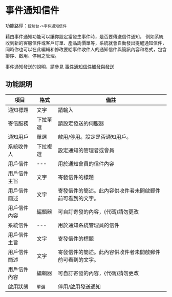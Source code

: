# 事件通知信件


功能路徑：`控制台->事件通知信件`

藉由事件通知功能可以讓你設定當發生事件時，是否要傳送信件通知， 例如系統收到新的客服信件或客戶訂單、產品詢價單等，系統就會自動發出提醒通知信件， 同時你也可以在此編輯和修改要給事件收件人的通知信件與簡訊內容和格式，包含排序、啟用、停用之管理。

事件通知發送的說明，請參見 [事件通知信件觸發與發送](/guide/web#事件通知信件觸發與發送)


##  功能說明

| 項目 | 格式 | 備註 |
|---|---|---|
|通知標題|文字|請輸入|
|寄信服務|下拉單選|請設定發送的伺服器|
|通知用戶|單選|啟用/停用。設定是否通知用戶。|
|系統收件人|下拉複選|設定通知的管理者或會員|
|用戶信件|---|用於通知會員的信件內容|
|用戶信件主旨|文字|寄發信件的標題|
|用戶信件簡述|文字|寄發信件的簡述。此內容供收件者未開啟郵件前可看到的文字。|
|用戶信件內容|編輯器|可自訂寄發的內容，{代碼}請勿更改|
|系統信件|---|用於通知系統管理員的信件|
|用戶信件主旨|文字|寄發信件的標題|
|用戶信件簡述|文字|寄發信件的簡述。此內容供收件者未開啟郵件前可看到的文字。|
|用戶信件內容|編輯器|可自訂寄發的內容，{代碼}請勿更改|
|啟用狀態|`單選`|停用/啟用發送通知|


